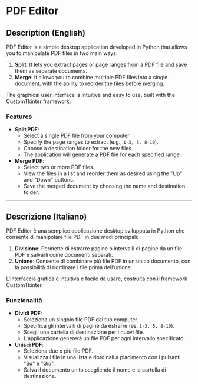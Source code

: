# PDF Editor

## Description (English)

PDF Editor is a simple desktop application developed in Python that allows you to manipulate PDF files in two main ways:

1.  **Split**: It lets you extract pages or page ranges from a PDF file and save them as separate documents.
2.  **Merge**: It allows you to combine multiple PDF files into a single document, with the ability to reorder the files before merging.

The graphical user interface is intuitive and easy to use, built with the CustomTkinter framework.

### Features

*   **Split PDF**:
    *   Select a single PDF file from your computer.
    *   Specify the page ranges to extract (e.g., `1-3, 5, 8-10`).
    *   Choose a destination folder for the new files.
    *   The application will generate a PDF file for each specified range.
*   **Merge PDF**:
    *   Select two or more PDF files.
    *   View the files in a list and reorder them as desired using the "Up" and "Down" buttons.
    *   Save the merged document by choosing the name and destination folder.

---

## Descrizione (Italiano)

PDF Editor è una semplice applicazione desktop sviluppata in Python che consente di manipolare file PDF in due modi principali:

1.  **Divisione**: Permette di estrarre pagine o intervalli di pagine da un file PDF e salvarli come documenti separati.
2.  **Unione**: Consente di combinare più file PDF in un unico documento, con la possibilità di riordinare i file prima dell'unione.

L'interfaccia grafica è intuitiva e facile da usare, costruita con il framework CustomTkinter.

### Funzionalità

*   **Dividi PDF**:
    *   Seleziona un singolo file PDF dal tuo computer.
    *   Specifica gli intervalli di pagine da estrarre (es. `1-3, 5, 8-10`).
    *   Scegli una cartella di destinazione per i nuovi file.
    *   L'applicazione genererà un file PDF per ogni intervallo specificato.
*   **Unisci PDF**:
    *   Seleziona due o più file PDF.
    *   Visualizza i file in una lista e riordinali a piacimento con i pulsanti "Su" e "Giù".
    *   Salva il documento unito scegliendo il nome e la cartella di destinazione.